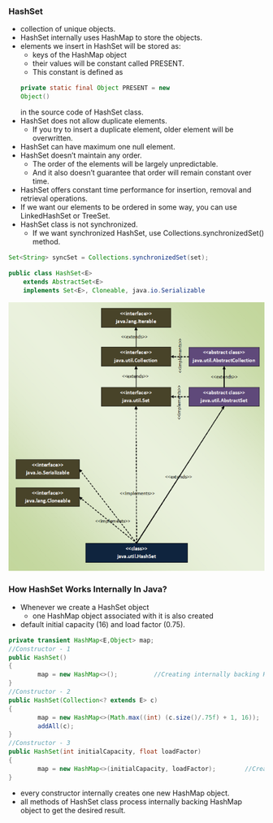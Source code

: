 ### HashSet 
- collection of unique objects.
- HashSet internally uses HashMap to store the objects.
- elements we insert in HashSet will be stored as:
    - keys of the HashMap object 
    - their values will be constant called PRESENT.
    -  This constant is defined as 
    ```JAVA
    private static final Object PRESENT = new 
    Object()
    ```
    in the source code of HashSet class.
-  HashSet does not allow duplicate elements.   
    - If you try to insert a duplicate element, older element will be overwritten.
- HashSet can have maximum one null element.
- HashSet doesn’t maintain any order. 
    - The order of the elements will be largely unpredictable. 
    - And it also doesn’t guarantee that order will remain constant over time.
- HashSet offers constant time performance for insertion, removal and retrieval operations.
-  If we want our elements to be ordered in some way, you can use LinkedHashSet or TreeSet.
- HashSet class is not synchronized. 
    - If we want synchronized HashSet, use Collections.synchronizedSet() method.
```java
Set<String> syncSet = Collections.synchronizedSet(set);
```

```java
public class HashSet<E>
    extends AbstractSet<E>
    implements Set<E>, Cloneable, java.io.Serializable
```
![hashset](hashset.png)

### How HashSet Works Internally In Java?
- Whenever we create a HashSet object
    - one HashMap object associated with it is also created
- default initial capacity (16) and load factor (0.75).
```java
private transient HashMap<E,Object> map;
//Constructor - 1
public HashSet()
{
        map = new HashMap<>();          //Creating internally backing HashMap object
}
//Constructor - 2 
public HashSet(Collection<? extends E> c)
{
        map = new HashMap<>(Math.max((int) (c.size()/.75f) + 1, 16));     //Creating internally backing HashMap object
        addAll(c);
}
//Constructor - 3
public HashSet(int initialCapacity, float loadFactor)
{
        map = new HashMap<>(initialCapacity, loadFactor);        //Creating internally backing HashMap object
}
```
- every constructor internally creates one new HashMap object.
- all methods of HashSet class process internally backing HashMap object to get the desired result.












